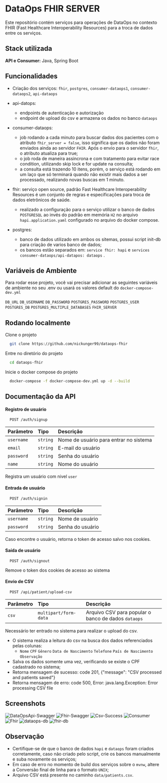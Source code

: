 
# DataOps FHIR SERVER

Este repositório contém serviços para operações de DataOps no contexto FHIR (Fast Healthcare Interoperability Resources) para a troca de dados entre os serviços.




## Stack utilizada

**API e Consumer:** Java, Spring Boot


## Funcionalidades

- Criação dos serviços: `fhir`, `postgres`, `consumer-dataops1`, `consumer-dataops2`, `api-dataops`

- api-datops:
    - endpoints de autenticação e autorização
    - endpoint de upload do csv e armazena os dados no banco `dataops`

- consumer-dataops:
    - job rodando a cada minuto para buscar dados dos pacientes com o atributo `fhir_server = false`, isso significa que os dados não foram enviados ainda ao servidor `FHIR`. Após o envio para o servidor `fhir`, o atributo atualiza para true;
    - o job roda de maneira assincrona e com tratamento para evitar race condition, utilizando skip lock e for update na consulta;
    - a consulta está trazendo 10 itens, porém, o serviço está rodando em um laço que só terminará quando não existir mais dados a ser processado, realizando novas buscas em 1 minuto.

- fhir: serviço open source, padrão Fast Healthcare Interoperability Resources é um conjunto de regras e especificações para troca de dados eletrônicos de saúde.
    - realizado a configuração para o serviço utilizar o banco de dados `POSTGRESQL` ao invés do padrão em memória `H2` no arquivo `hapi.application.yaml` configurado no arquivo do docker compose.
- postgres:
    - banco de dados utilizado em ambos os sitemas, possui script init-db para criação de varios banco de dados;
    - os bancos estão separados em:
      `service fhir: hapi` e `services consumer-dataops/api-datapos: dataops` .

## Variáveis de Ambiente

Para rodar esse projeto, você vai precisar adicionar as seguintes variáveis de ambiente no seu .env ou usará os valores default do `docker-compose-dev.yml`

`DB_URL`
`DB_USERNAME`
`DB_PASSWORD`
`POSTGRES_PASSWORD`
`POSTGRES_USER`
`POSTGRES_DB`
`POSTGRES_MULTIPLE_DATABASES`
`FHIR_SERVER`

## Rodando localmente

Clone o projeto

```bash
  git clone https://github.com/nickunger99/dataops-fhir
```

Entre no diretório do projeto

```bash
  cd dataops-fhir
```

Inicie o docker compose do projeto

```bash
  docker-compose -f docker-compose-dev.yml up -d --build
```

## Documentação da API

#### Registro de usuário

```http
  POST /auth/signup
```

| Parâmetro   | Tipo       | Descrição                           |
| :---------- | :--------- | :---------------------------------- |
| `username` | `string` | Nome de usuário para entrar no sistema |
| `email` | `string` | E-mail do usuário |
| `password` | `string` | Senha do usuário |
| `name` | `string` | Nome do usuário |

Registra um usuário com nivel `user`

#### Entrada de usuário

```http
  POST /auth/signin
```

| Parâmetro   | Tipo       | Descrição                           |
| :---------- | :--------- | :---------------------------------- |
| `username` | `string` | Nome de usuário  |
| `password` | `string` | Senha do usuário |

Caso encontre o usuário, retorna o token de acesso salvo nos cookies.

#### Saída de usuário

```http
  POST /auth/signout
```
Remove o token dos cookies de acesso ao sistema

#### Envio de CSV

```http
  POST /api/patient/upload-csv
```
| Parâmetro   | Tipo       | Descrição                           |
| :---------- | :--------- | :---------------------------------- |
| `csv` | `multipart/form-data` | Arquivo CSV para popular o banco de dados `dataops`|


Necessário ter entrado no sistema para realizar o upload do csv.
- O sistema realiza a leitura do csv na busca dos dados referenciados pelas colunas:
    - `Nome` `CPF` `Gênero` `Data de Nascimento` `Telefone` `País de Nascimento` `Observação`
- Salva os dados somente uma vez, verificando se existe o CPF cadastrado no sistema;
- Retorna mensagem de sucesso: code 201, {"message": "CSV processed and patients saved"}
- Retorna mensagem de erro: code 500, Error: java.lang.Exception: Error processing CSV file

## Screenshots

![DataOpsApi-Swagger](img/swagger.png)
![Fhir-Swagger](img/fhir-swagger.png)
![Csv-Success](img/upload-csv-success.png)
![Consumer](img/consumers.png)
![Fhir](img/fhir.png)
![dataops-db](img/dataops-db.png)
![fhir-db](img/fhir_db.png)


## Observação

- Certifique-se de que o banco de dados `hapi` e `dataops` foram criados corretamente, caso não criado pelo script, crie os bancos manualmente e suba novamente os serviços;
- Em caso de erro no momento de build dos serviços sobre o `mvnw`, altere a Conversão final de linha para o formato `UNIX`;
- Arquivo CSV está presente no caminho `data/patients.csv`.

